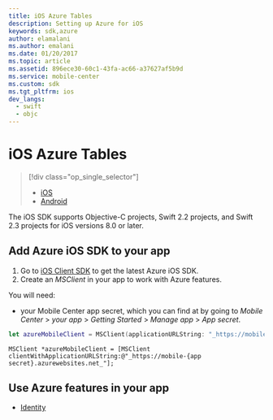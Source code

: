 ```yaml
---
title: iOS Azure Tables
description: Setting up Azure for iOS
keywords: sdk,azure
author: elamalani
ms.author: emalani
ms.date: 01/20/2017
ms.topic: article
ms.assetid: 896ece30-60c1-43fa-ac66-a37627af5b9d
ms.service: mobile-center
ms.custom: sdk
ms.tgt_pltfrm: ios
dev_langs:
  - swift
  - objc
---
```


# iOS Azure Tables

> [!div class="op_single_selector"]
> * [iOS](ios.md)
> * [Android](android.md)

The iOS SDK supports Objective-C projects, Swift 2.2 projects, and Swift 2.3 projects for iOS versions 8.0 or later.

## Add Azure iOS SDK to your app
1. Go to [iOS Client SDK] to get the latest Azure iOS SDK.
2. Create an _MSClient_ in your app to work with Azure features.

You will need:
* your Mobile Center app secret, which you can find at by going to _Mobile Center_ > _your app_ > _Getting Started_ > _Manage app_ > _App secret_.

```swift
let azureMobileClient = MSClient(applicationURLString: "_https://mobile-{app secret}.azurewebsites.net_")
```
```obj-c
MSClient *azureMobileClient = [MSClient clientWithApplicationURLString:@"_https://mobile-{app secret}.azurewebsites.net_"];
```


## Use Azure features in your app
* [Identity]

[iOS Client SDK]: https://github.com/Azure/azure-mobile-apps-ios-client/blob/master/README.md#ios-client-sdk
[Identity]: /sdk/iOS/azure/identity/
